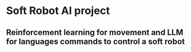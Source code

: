 # Soft Robot AI project

## Reinforcement learning for movement and LLM for languages commands to control a soft robot 